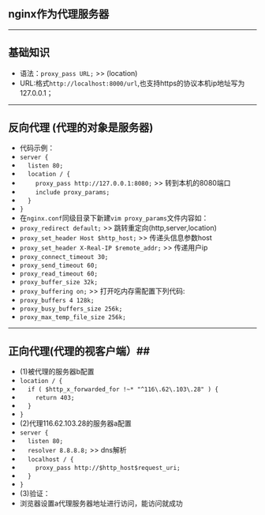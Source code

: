 ## nginx作为代理服务器 ##
----------

## 基础知识 ##
 -  语法：`proxy_pass URL;` >> (location)
 -  URL:格式`http://localhost:8000/url`,也支持https的协议本机ip地址写为127.0.0.1；

 ----------

## 反向代理 (代理的对象是服务器) ##
 - 代码示例：
 - `server {`
 - &nbsp;&nbsp;&nbsp;&nbsp;`listen 80;`
 - &nbsp;&nbsp;&nbsp;&nbsp;`location / {`
 - &nbsp;&nbsp;&nbsp;&nbsp;&nbsp;&nbsp;&nbsp;&nbsp;`proxy_pass http://127.0.0.1:8080;` >> 转到本机的8080端口
 - &nbsp;&nbsp;&nbsp;&nbsp;&nbsp;&nbsp;&nbsp;&nbsp;`include proxy_params;`
 - &nbsp;&nbsp;&nbsp;&nbsp;`}`
 - `}`
 - 在`nginx.conf`同级目录下新建`vim proxy_params`文件内容如：
 - `proxy_redirect default;` >> 跳转重定向(http,server,location)
 - `proxy_set_header Host $http_host;` >> 传递头信息参数host
 - `proxy_set_header X-Real-IP $remote_addr;` >> 传递用户ip
 - `proxy_connect_timeout 30;`
 - `proxy_send_timeout 60;`
 - `proxy_read_timeout 60;`
 - `proxy_buffer_size 32k;`
 - `proxy_buffering on;` >> 打开吃内存需配置下列代码:
 - `proxy_buffers 4 128k;`
 - `proxy_busy_buffers_size 256k;`
 - `proxy_max_temp_file_size 256k;`

 ----------
## 正向代理(代理的视客户端）##
 - (1)被代理的服务器b配置
 - `location / {`
 - &nbsp;&nbsp;&nbsp;&nbsp;`if ( $http_x_forwarded_for !~* "^116\.62\.103\.28" ) {`
 - &nbsp;&nbsp;&nbsp;&nbsp;&nbsp;&nbsp;&nbsp;&nbsp;`return 403;`
 - &nbsp;&nbsp;&nbsp;&nbsp;`}`
 - `}`
 - (2)代理116.62.103.28的服务器a配置
 - `server {`
 - &nbsp;&nbsp;&nbsp;&nbsp;`listen 80;`
 - &nbsp;&nbsp;&nbsp;&nbsp;`resolver 8.8.8.8;` >> dns解析
 - &nbsp;&nbsp;&nbsp;&nbsp;`localhost / {`
 - &nbsp;&nbsp;&nbsp;&nbsp;&nbsp;&nbsp;&nbsp;&nbsp;`proxy_pass http://$http_host$request_uri;`
 - &nbsp;&nbsp;&nbsp;&nbsp;`}`
 - `}`
 - (3)验证：
 - 浏览器设置a代理服务器地址进行访问，能访问就成功
 
